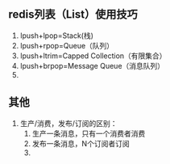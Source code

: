 ## redis列表（List）使用技巧 ##
1. lpush+lpop=Stack(栈)
2. lpush+rpop=Queue（队列）
3. lpush+ltrim=Capped Collection（有限集合）
4. lpush+brpop=Message Queue（消息队列）
5. 

## 其他
1. 生产/消费，发布/订阅的区别：
	1. 生产一条消息，只有一个消费者消费
	2. 发布一条消息，N个订阅者订阅
	3. 
